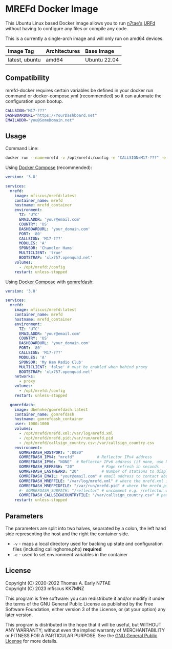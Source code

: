 # MREFd Docker Image

This Ubuntu Linux based Docker image allows you to run [n7tae's](https://github.com/n7tae) [URFd](https://github.com/n7tae/mrefd) without having to configure any files or compile any code.

This is a currently a single-arch image and will only run on amd64 devices.

| Image Tag             | Architectures           | Base Image         | 
| :-------------------- | :-----------------------| :----------------- | 
| latest, ubuntu        | amd64                   | Ubuntu 22.04       | 

## Compatibility

mrefd-docker requires certain variables be defined in your docker run command or docker-compose.yml (recommended) so it can automate the configuration upon bootup.  

```bash
CALLSIGN="M17-???"
DASHBOARDURL="https://YourDashboard.net"
EMAILADDR="you@SomeDomain.net"

```
## Usage

Command Line:  

```bash
docker run --name=mrefd -v /opt/mrefd:/config -e "CALLSIGN=M17-???" -e "DASHBOARDURL="https://YourDashboard.net" -e "EMAILADDR="you@SomeDomain.net" mfiscus/mrefd:latest
```

Using [Docker Compose](https://docs.docker.com/compose/) (recommended):

```yml
version: '3.8'

services:
  mrefd:
    image: mfiscus/mrefd:latest
    container_name: mrefd
    hostname: mrefd_container
    environment:
      TZ: 'UTC'
      EMAILADDR: 'your@email.com'
      COUNTRY: 'US'
      DASHBOARDURL: 'your_domain.com'
      PORT: '80'
      CALLSIGN: 'M17-???'
      MODULES: 'A'
      SPONSOR: 'Chandler Hams'
      MULTICLIENT: 'true'
      BOOTSTRAP: 'xlx757.openquad.net'
    volumes:
      - /opt/mrefd:/config
    restart: unless-stopped
```

Using [Docker Compose](https://docs.docker.com/compose/) with [gomrefdash](https://github.com/kc1awv/gomrefdash):

```yml
version: '3.8'

services:
  mrefd:
    image: mfiscus/mrefd:latest
    container_name: mrefd
    hostname: mrefd_container
    environment:
      TZ: 'UTC'
      EMAILADDR: 'your@email.com'
      COUNTRY: 'US'
      DASHBOARDURL: 'your_domain.com'
      PORT: '80'
      CALLSIGN: 'M17-???'
      MODULES: 'A'
      SPONSOR: 'My Ham Radio Club'
      MULTICLIENT: 'false' # must be enabled when behind proxy
      BOOTSTRAP: 'xlx757.openquad.net'
    networks:
      - proxy
    volumes:
      - /opt/mrefd:/config
    restart: unless-stopped

  gomrefdash:
    image: dbehnke/gomrefdash:latest
    container_name: gomrefdash
    hostname: gomrefdash_container
    user: 1000:1000
    volumes:
      - /opt/mrefd/mrefd.xml:/var/log/mrefd.xml
      - /opt/mrefd/mrefd.pid:/var/run/mrefd.pid
      - /opt/mrefd/callsign_country.csv:/var/callsign_country.csv
    environment:
      GOMREFDASH_HOSTPORT: ":8080"
      GOMREFDASH_IPV4: "mrefd"          # Reflector IPv4 address
      GOMREFDASH_IPV6: "NONE"  # Reflector IPv6 address (if none, use NONE)
      GOMREFDASH_REFRESH: "20"            # Page refresh in seconds
      GOMREFDASH_LASTHEARD: "20"          # Number of stations to display in Last Heard
      GOMREFDASH_EMAIL: "your@email.com" # email address to contact about the reflector
      GOMREFDASH_MREFFILE: "/var/log/mrefd.xml" # where the mrefd.xml is mounted
      GOMREFDASH_MREFPIDFILE: "/var/run/mrefd.pid" # where the mrefd.pid is mounted
      #- GOMREFDASH_SUBPATH: "/reflector" # uncomment e.g. /reflector would be http://yourhostname/reflector
      GOMREFDASH_CALLSIGNCOUNTRYFILE: "/var/callsign_country.csv" # path to callsign_country.csv file
    restart: unless-stopped
```

## Parameters

The parameters are split into two halves, separated by a colon, the left hand side representing the host and the right the container side.

* `-v` - maps a local directory used for backing up state and configuration files (including callinghome.php) **required**
* `-e` - used to set environment variables in the container

## License

Copyright (C) 2020-2022 Thomas A. Early N7TAE  
Copyright (C) 2023 mfiscus KK7MNZ

This program is free software: you can redistribute it and/or modify it under the terms of the GNU General Public License as published by the Free Software Foundation, either version 3 of the License, or (at your option) any later version.

This program is distributed in the hope that it will be useful, but WITHOUT ANY WARRANTY; without even the implied warranty of MERCHANTABILITY or FITNESS FOR A PARTICULAR PURPOSE.  See the [GNU General Public License](./LICENSE) for more details.
